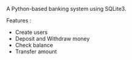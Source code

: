 A Python-based banking system using SQLite3.

Features :
- Create users
- Deposit and Withdraw money
- Check balance
- Transfer amount 
